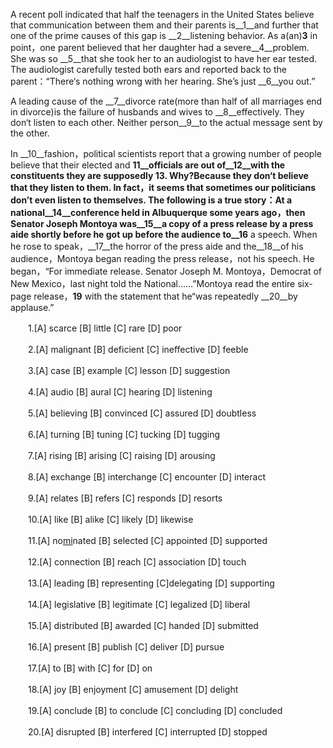 A recent poll indicated that half the teenagers in the United States believe that communication between them and their parents is__1__and further that one of the prime causes of this gap is __2__listening behavior. As a(an)__3__ in point，one parent believed that her daughter had a severe__4__problem. She was so __5__that she took her to an audiologist to have her ear tested. The audiologist carefully tested both ears and reported back to the parent：“There‘s nothing wrong with her hearing. She’s just __6__you out.”

A leading cause of the __7__divorce rate(more than half of all marriages end in divorce)is the failure of husbands and wives to __8__effectively. They don‘t listen to each other. Neither person__9__to the actual message sent by the other.

In __10__fashion，political scientists report that a growing number of people believe that their elected and __11__officials are out of__12__with the constituents they are supposedly __13__. Why?Because they don‘t believe that they listen to them. In fact，it seems that sometimes our politicians don’t even listen to themselves. The following is a true story：At a national__14__conference held in Albuquerque some years ago，then Senator Joseph Montoya was__15__a copy of a press release by a press aide shortly before he got up before the audience to__16__ a speech. When he rose to speak，__17__the horror of the press aide and the__18__of his audience，Montoya began reading the press release，not his speech. He began，“For immediate release. Senator Joseph M. Montoya，Democrat of New Mexico，last night told the National……”Montoya read the entire six-page release，__19__ with the statement that he“was repeatedly __20__by applause.”

　　1.[A] scarce [B] little [C] rare [D] poor

　　2.[A] malignant [B] deficient [C] ineffective [D] feeble

　　3.[A] case [B] example [C] lesson [D] suggestion

　　4.[A] audio [B] aural [C] hearing [D] listening

　　5.[A] believing [B] convinced [C] assured [D] doubtless

　　6.[A] turning [B] tuning [C] tucking [D] tugging

　　7.[A] rising [B] arising [C] raising [D] arousing

　　8.[A] exchange [B] interchange [C] encounter [D] interact

　　9.[A] relates [B] refers [C] responds [D] resorts

　　10.[A] like [B] alike [C] likely [D] likewise

　　11.[A] no[mi](http://kaoyan.koolearn.com/zhuanshuo/mi/)nated [B] selected [C] appointed [D] supported

　　12.[A] connection [B] reach [C] association [D] touch

　　13.[A] leading [B] representing [C]delegating [D] supporting

　　14.[A] legislative [B] legitimate [C] legalized [D] liberal

　　15.[A] distributed [B] awarded [C] handed [D] submitted

　　16.[A] present [B] publish [C] deliver [D] pursue

　　17.[A] to [B] with [C] for [D] on

　　18.[A] joy [B] enjoyment [C] amusement [D] delight

　　19.[A] conclude [B] to conclude [C] concluding [D] concluded

　　20.[A] disrupted [B] interfered [C] interrupted [D] stopped